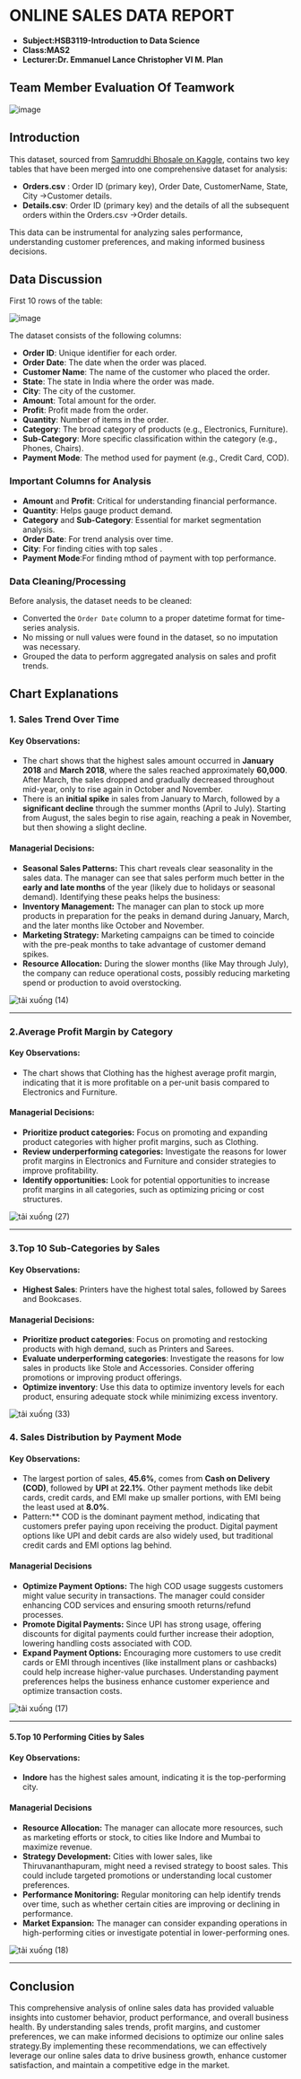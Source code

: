 # ONLINE SALES DATA REPORT
- **Subject:HSB3119-Introduction to Data Science**
- **Class:MAS2**
- **Lecturer:Dr. Emmanuel Lance Christopher VI M. Plan**

## Team Member Evaluation Of Teamwork
![image](https://github.com/user-attachments/assets/812c2abc-d115-4d1d-a7e2-f228d2f04462)


## Introduction

This dataset, sourced from [Samruddhi Bhosale on Kaggle](https://www.kaggle.com), contains two key tables that have been merged into one comprehensive dataset for analysis:
- **Orders.csv** :
Order ID (primary key), Order Date, CustomerName, State, City ->Customer details.
- **Details.csv**:
Order ID (primary key) and the details of all the subsequent orders within the Orders.csv ->Order details.

This data can be instrumental for analyzing sales performance, understanding customer preferences, and making informed business decisions.

## Data Discussion

First 10 rows of the table:

![image](https://github.com/user-attachments/assets/83f3622a-4176-4274-bb53-581221cb72df)



The dataset consists of the following columns:

- **Order ID**: Unique identifier for each order.
- **Order Date**: The date when the order was placed.
- **Customer Name**: The name of the customer who placed the order.
- **State**: The state in India where the order was made.
- **City**: The city of the customer.
- **Amount**: Total amount for the order.
- **Profit**: Profit made from the order.
- **Quantity**: Number of items in the order.
- **Category**: The broad category of products (e.g., Electronics, Furniture).
- **Sub-Category**: More specific classification within the category (e.g., Phones, Chairs).
- **Payment Mode**: The method used for payment (e.g., Credit Card, COD).

### Important Columns for Analysis

- **Amount** and **Profit**: Critical for understanding financial performance.
- **Quantity**: Helps gauge product demand.
- **Category** and **Sub-Category**: Essential for market segmentation analysis.
- **Order Date**: For trend analysis over time.
- **City**: For finding cities with top sales .
- **Payment Mode**:For finding mthod of payment with top performance.

### Data Cleaning/Processing

Before analysis, the dataset needs to be cleaned:
- Converted the `Order Date` column to a proper datetime format for time-series analysis.
- No missing or null values were found in the dataset, so no imputation was necessary.
- Grouped the data to perform aggregated analysis on sales and profit trends.


## Chart Explanations

### 1. Sales Trend Over Time  
#### Key Observations:
- The chart shows that the highest sales amount occurred in **January 2018** and **March 2018**, where the sales reached approximately **60,000**. After March, the sales dropped and gradually decreased throughout mid-year, only to rise again in October and November.
- There is an **initial spike** in sales from January to March, followed by a **significant decline** through the summer months (April to July). Starting from August, the sales begin to rise again, reaching a peak in November, but then showing a slight decline.
  
#### Managerial Decisions:
- **Seasonal Sales Patterns:** This chart reveals clear seasonality in the sales data. The manager can see that sales perform much better in the **early and late months** of the year (likely due to holidays or seasonal demand). Identifying these peaks helps the business:
- **Inventory Management:** The manager can plan to stock up more products in preparation for the peaks in demand during January, March, and the later months like October and November.
- **Marketing Strategy:** Marketing campaigns can be timed to coincide with the pre-peak months to take advantage of customer demand spikes.
- **Resource Allocation:** During the slower months (like May through July), the company can reduce operational costs, possibly reducing marketing spend or production to avoid overstocking.

![tải xuống (14)](https://github.com/user-attachments/assets/fcf0114c-89c1-4385-b743-ecc827d4745a)

---

### 2.Average Profit Margin by Category


#### Key Observations:
- The chart shows that Clothing has the highest average profit margin, indicating that it is more profitable on a per-unit basis compared to Electronics and Furniture.

#### Managerial Decisions:
- **Prioritize product categories:** Focus on promoting and expanding product categories with higher profit margins, such as Clothing.
- **Review underperforming categories:** Investigate the reasons for lower profit margins in Electronics and Furniture and consider strategies to improve profitability.
- **Identify opportunities:** Look for potential opportunities to increase profit margins in all categories, such as optimizing pricing or cost structures.

![tải xuống (27)](https://github.com/user-attachments/assets/a343f04d-d6b7-432a-b529-d8f3034cdad5)


---

### 3.Top 10 Sub-Categories by Sales

#### Key Observations:
- **Highest Sales**: Printers have the highest total sales, followed by Sarees and Bookcases.

#### Managerial Decisions:
- **Prioritize product categories**: Focus on promoting and restocking products with high demand, such as Printers and Sarees.
- **Evaluate underperforming categories**: Investigate the reasons for low sales in products like Stole and Accessories. Consider offering promotions or improving product offerings.
- **Optimize inventory**: Use this data to optimize inventory levels for each product, ensuring adequate stock while minimizing excess inventory.

![tải xuống (33)](https://github.com/user-attachments/assets/89121389-a6d9-4ab4-b54f-0cfb9200774f)

### 4. Sales Distribution by Payment Mode

#### Key Observations:
- The largest portion of sales, **45.6%**, comes from **Cash on Delivery (COD)**, followed by **UPI** at **22.1%**. Other payment methods like debit cards, credit cards, and EMI make up smaller portions, with EMI being the least used at **8.0%**.
- Pattern:** COD is the dominant payment method, indicating that customers prefer paying upon receiving the product. Digital payment options like UPI and debit cards are also widely used, but traditional credit cards and EMI options lag behind.

#### Managerial Decisions
- **Optimize Payment Options:** The high COD usage suggests customers might value security in transactions. The manager could consider enhancing COD services and ensuring smooth returns/refund processes.
- **Promote Digital Payments:** Since UPI has strong usage, offering discounts for digital payments could further increase their adoption, lowering handling costs associated with COD.
- **Expand Payment Options:** Encouraging more customers to use credit cards or EMI through incentives (like installment plans or cashbacks) could help increase higher-value purchases.
Understanding payment preferences helps the business enhance customer experience and optimize transaction costs.

![tải xuống (17)](https://github.com/user-attachments/assets/aa099640-616a-4244-92ae-7eedd330ebfe)


---
#### 5.Top 10 Performing Cities by Sales

#### Key Observations:
- **Indore** has the highest sales amount, indicating it is the top-performing city.

#### Managerial Decisions
- **Resource Allocation:** The manager can allocate more resources, such as marketing efforts or stock, to cities like Indore and Mumbai to maximize revenue.
- **Strategy Development:** Cities with lower sales, like Thiruvananthapuram, might need a revised strategy to boost sales. This could include targeted promotions or understanding local customer preferences.
- **Performance Monitoring:** Regular monitoring can help identify trends over time, such as whether certain cities are improving or declining in performance.
- **Market Expansion:** The manager can consider expanding operations in high-performing cities or investigate potential in lower-performing ones.

![tải xuống (18)](https://github.com/user-attachments/assets/3ef75bb9-c54c-48f8-9323-412bd433279e)

---

## Conclusion
This comprehensive analysis of online sales data has provided valuable insights into customer behavior, product performance, and overall business health. By understanding sales trends, profit margins, and customer preferences, we can make informed decisions to optimize our online sales strategy.By implementing these recommendations, we can effectively leverage our online sales data to drive business growth, enhance customer satisfaction, and maintain a competitive edge in the market.



